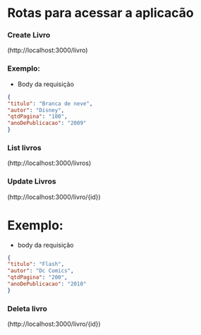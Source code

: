 # Rotas para acessar a aplicacão

### Create Livro
 (http://localhost:3000/livro)

### Exemplo:
- Body da requisição
~~~JSON
{
"titulo": "Branca de neve",
"autor": "Disney",
"qtdPagina": "100",
"anoDePublicacao": "2009"
}
~~~


### List livros
(http://localhost:3000/livros)

### Update Livros
(http://localhost:3000/livro/{id})

# Exemplo:
- body da requisição
~~~JSON
{
"titulo": "Flash",
"autor": "Dc Comics",
"qtdPagina": "200",
"anoDePublicacao": "2010"
}
~~~

### Deleta livro
(http://localhost:3000/livro/{id})
